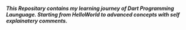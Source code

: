 ##### This Repositary contains my learning journey of Dart Programming Launguage. Starting from HelloWorld to advanced concepts with self explainatery comments.

